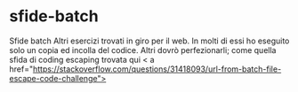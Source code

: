 # sfide-batch
Sfide batch
Altri esercizi trovati in giro per il web. In molti di essi ho eseguito solo un copia ed incolla del codice.
Altri dovrò perfezionarli; come quella sfida di coding escaping trovata qui < a href="https://stackoverflow.com/questions/31418093/url-from-batch-file-escape-code-challenge"></a>
